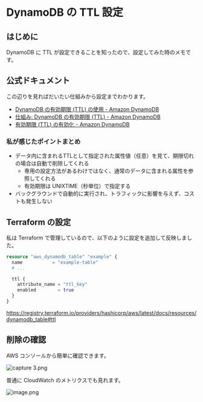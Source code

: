 # DynamoDB の TTL 設定

## はじめに

DynamoDB に TTL が設定できることを知ったので、設定してみた時のメモです。


## 公式ドキュメント

この辺りを見ればだいたい仕組みから設定までわかります。

- [DynamoDB の有効期限 (TTL) の使用 - Amazon DynamoDB](https://docs.aws.amazon.com/ja_jp/amazondynamodb/latest/developerguide/time-to-live-ttl-before-you-start.html)
- [仕組み: DynamoDB の有効期限 (TTL) - Amazon DynamoDB](https://docs.aws.amazon.com/ja_jp/amazondynamodb/latest/developerguide/howitworks-ttl.html)
- [有効期限 (TTL) の有効化 - Amazon DynamoDB](https://docs.aws.amazon.com/ja_jp/amazondynamodb/latest/developerguide/time-to-live-ttl-how-to.html)



### 私が感じたポイントまとめ

- データ内に含まれるTTLとして指定された属性値（任意）を見て、期限切れの場合は自動で削除してくれる
    - 専用の設定方法があるわけではなく、通常のデータに含まれる属性を参照してくれる
    - 有効期限は UNIXTIME（秒単位）で指定する
- バックグラウンドで自動的に実行され、トラフィックに影響を与えず、コストも発生しない


## Terraform の設定

私は Terraform で管理しているので、以下のように設定を追加して反映しました。

```tf
resource "aws_dynamodb_table" "example" {
  name           = "example-table"
  # ...

  ttl {
    attribute_name = "ttl_key"
    enabled        = true
  }
}
```

https://registry.terraform.io/providers/hashicorp/aws/latest/docs/resources/dynamodb_table#ttl



## 削除の確認

AWS コンソールから簡単に確認できます。

![capture 3.png](https://i.gyazo.com/93b1458521868a6f3e8efdc19ba04866.png)

普通に CloudWatch のメトリクスでも見れます。

![image.png](https://i.gyazo.com/1a1a65a3caa2bce7dceb44251a6e9195.png)
